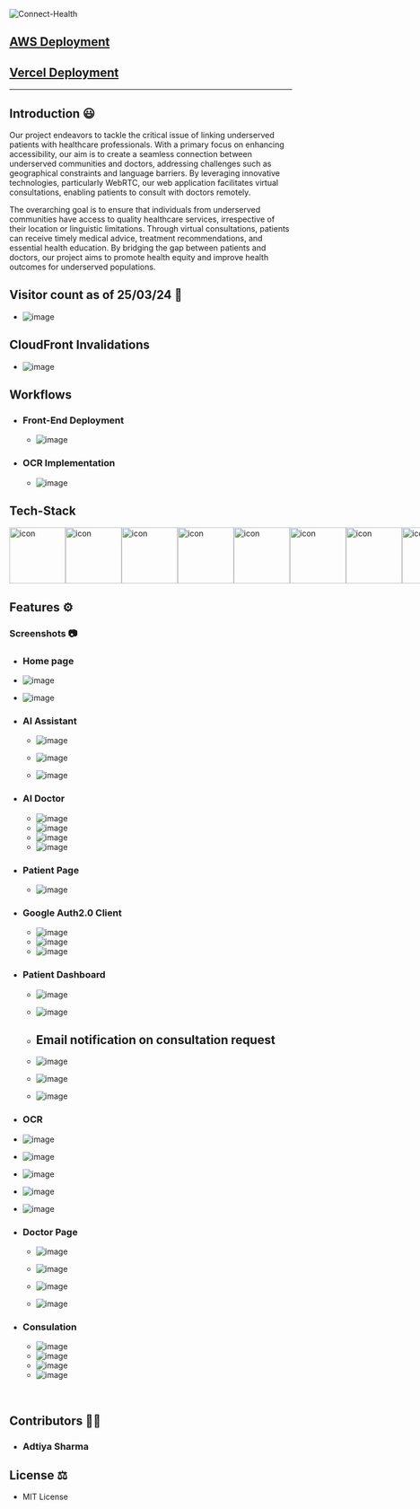 ![Connect-Health](https://socialify.git.ci/SomSingh23/Connect-Health/image?description=1&descriptionEditable=Health%20Care%20Access%20for%20Underserved%20Community&font=Bitter&forks=1&language=1&name=1&owner=1&stargazers=1&theme=Dark)
## [AWS Deployment](https://app.connect-health.xyz/)
## [Vercel Deployment](https://connectihealth.vercel.app)

<hr>

## Introduction 😃
Our project endeavors to tackle the critical issue of linking underserved patients with healthcare professionals. With a primary focus on enhancing accessibility, our aim is to create a seamless connection between underserved communities and doctors, addressing challenges such as geographical constraints and language barriers. By leveraging innovative technologies, particularly WebRTC, our web application facilitates virtual consultations, enabling patients to consult with doctors remotely.

The overarching goal is to ensure that individuals from underserved communities have access to quality healthcare services, irrespective of their location or linguistic limitations. Through virtual consultations, patients can receive timely medical advice, treatment recommendations, and essential health education. By bridging the gap between patients and doctors, our project aims to promote health equity and improve health outcomes for underserved populations.

## Visitor count as of 25/03/24 🚀
 - ![image](https://github.com/SomSingh23/Connect-Health/assets/91485305/d69e3d69-0f66-4b51-bc32-5b99f1fc40fd)

## CloudFront Invalidations
 - ![image](https://github.com/SomSingh23/Connect-Health/assets/91485305/ef97080c-618f-42a8-84fb-6b182ae899d8)



## Workflows
- ### Front-End Deployment
  - ![image](https://github.com/SomSingh23/Connect-Health/assets/91485305/8299d006-c57d-4feb-835e-1eb143436975)
- ### OCR Implementation
  - ![image](https://github.com/SomSingh23/Connect-Health/assets/91485305/db1b6b15-b78e-4048-83d2-844490e87a1f)

## Tech-Stack

<div style="display: flex; align-items: flex-start;"><img src="https://techstack-generator.vercel.app/aws-icon.svg" alt="icon" width="100" height="100" /><img src="https://techstack-generator.vercel.app/react-icon.svg" alt="icon" width="100" height="100" /><img src="https://techstack-generator.vercel.app/restapi-icon.svg" alt="icon" width="100" height="100" /><img src="https://som-url.vercel.app/dLefJLqF0I" alt="icon" width="100" height="100" /><img src= "https://som-url.vercel.app/02otHPUtqq" alt="icon" width="100" height="100" /><img src="https://som-url.vercel.app/nqL9MYEv83" alt="icon" width="100" height="100" /><img src="https://som-url.vercel.app/QztDkV4QCQ" alt="icon" width="100" height="100" /><img src="https://som-url.vercel.app/l8IBQiDGUW" alt="icon" width="100" height="100" /><img src="https://som-url.vercel.app/wi1wz7Hw1o" alt="icon" width="100" height="100" /><img src="https://som-url.vercel.app/WwKqLIQb3x" alt="icon" width="100" height="100" /></div>

## Features ⚙️
### Screenshots 📷
- ### Home page
 - ![image](https://github.com/SomSingh23/Connect-Health/assets/91485305/f6a1cb16-b989-4070-918a-5b1147e2931a)

 - ![image](https://github.com/SomSingh23/Connect-Health/assets/91485305/fed67323-a64c-41a8-bf60-3287ee74e53e)




- ### AI Assistant
  - ![image](https://github.com/SomSingh23/Connect-Health/assets/91485305/b5217def-4958-4096-91de-ae540be85b53)

  - ![image](https://github.com/SomSingh23/Connect-Health/assets/91485305/232d449e-88af-4e08-8a94-5d345beaf7a4)
 
  - ![image](https://github.com/SomSingh23/Connect-Health/assets/91485305/ddd76856-898e-44e6-b473-31418738f0b5)



- ### AI Doctor
  - ![image](https://github.com/SomSingh23/Connect-Health/assets/91485305/a4e4a671-7017-4345-aad3-73256208b834)
  - ![image](https://github.com/SomSingh23/Connect-Health/assets/91485305/3f74bda6-71ca-4753-a8cc-bfb66fcc58d9)
  - ![image](https://github.com/SomSingh23/Connect-Health/assets/91485305/bad50fc5-a9b0-4666-a34c-048cfea51d44)
  - ![image](https://github.com/SomSingh23/Connect-Health/assets/91485305/abafdd0a-e3a7-4d1b-8aea-7595fa848afc)




 


- ### Patient Page
  - ![image](https://github.com/SomSingh23/Connect-Health/assets/91485305/75770585-a181-4f0c-b15e-9d196869181c)


- ### Google Auth2.0 Client
  - ![image](https://github.com/SomSingh23/Connect-Health/assets/91485305/bd82cdb2-a257-4b34-b944-5f73e317b6d3)
  - ![image](https://github.com/SomSingh23/Connect-Health/assets/91485305/2e940ba2-9b4b-46b1-a900-1ed456aa2a80)
  - ![image](https://github.com/SomSingh23/Connect-Health/assets/91485305/6ba02208-d2a0-40a6-a78e-3eb9b9ac5547)




- ### Patient Dashboard
  - ![image](https://github.com/SomSingh23/Connect-Health/assets/91485305/dd5d7d03-d2fd-4a62-b771-1f46d9d12797)
  - ![image](https://github.com/SomSingh23/Connect-Health/assets/91485305/b9b0372e-22ae-43de-aa20-b57272b4e4dd)
  - ## Email notification on consultation request
  - ![image](https://github.com/SomSingh23/Connect-Health/assets/91485305/04ffdb44-0eb7-4338-bdf1-f4f07d325309)
  
  - ![image](https://github.com/SomSingh23/Connect-Health/assets/91485305/0c11479a-b7b0-4851-8b0a-0669ffbf9f42)

  - ![image](https://github.com/SomSingh23/Connect-Health/assets/91485305/fd778d72-af61-46c5-996d-c473fbaf4fe1)



- ### OCR
- ![image](https://github.com/SomSingh23/Connect-Health/assets/91485305/6ace44ec-6f7a-4b0c-b1c4-7a7f7e9f8931)
- ![image](https://github.com/SomSingh23/Connect-Health/assets/91485305/0c471ffd-fbc8-4fad-8439-9e24655e7de1)
- ![image](https://github.com/SomSingh23/Connect-Health/assets/91485305/b4803c1f-6b89-4b9f-8c20-6629c66be3c3)
- ![image](https://github.com/SomSingh23/Connect-Health/assets/91485305/0454a69f-7412-47a7-a7d9-1a059d6e6226)
- ![image](https://github.com/SomSingh23/Connect-Health/assets/91485305/c0ed9e55-b80d-4db7-93ca-b29ba8bdab66)






- ### Doctor Page
  - ![image](https://github.com/SomSingh23/Connect-Health/assets/91485305/ed04f3cd-d11e-40e4-8583-638997e18c53)
  - ![image](https://github.com/SomSingh23/Connect-Health/assets/91485305/7946f67c-b013-4477-b01b-57295e1dfec2)


  - ![image](https://github.com/SomSingh23/Connect-Health/assets/91485305/871c6788-ebf6-4fe0-89ed-fb76e7d9f2fc)
  - ![image](https://github.com/SomSingh23/Connect-Health/assets/91485305/f98ff112-1ceb-4688-86d5-06b8bbf3f37a)



- ### Consulation
  - ![image](https://github.com/SomSingh23/Connect-Health/assets/91485305/c9f3d269-17c2-46ed-bb46-5572c9c0b89f)
  - ![image](https://github.com/SomSingh23/Connect-Health/assets/91485305/c4490f5f-d19b-4d5e-8c17-7dd48b0795ee)
  - ![image](https://github.com/SomSingh23/Connect-Health/assets/91485305/3a3cf300-dcd6-4a39-8443-5996db5c2589)
  - ![image](https://github.com/SomSingh23/Connect-Health/assets/91485305/d6e40680-82ab-4f76-b4c9-1401f1b5155c)








<br>

















## Contributors 💁‍♂️
- ### Adtiya Sharma


## License ⚖️
 - MIT License




